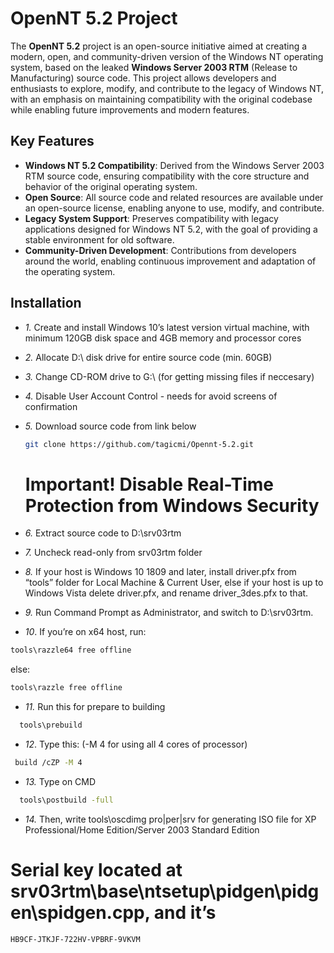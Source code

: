 # OpenNT 5.2 Project

The **OpenNT 5.2** project is an open-source initiative aimed at creating a modern, open, and community-driven version of the Windows NT operating system, based on the leaked **Windows Server 2003 RTM** (Release to Manufacturing) source code. This project allows developers and enthusiasts to explore, modify, and contribute to the legacy of Windows NT, with an emphasis on maintaining compatibility with the original codebase while enabling future improvements and modern features.

## Key Features

- **Windows NT 5.2 Compatibility**: Derived from the Windows Server 2003 RTM source code, ensuring compatibility with the core structure and behavior of the original operating system.
- **Open Source**: All source code and related resources are available under an open-source license, enabling anyone to use, modify, and contribute.
- **Legacy System Support**: Preserves compatibility with legacy applications designed for Windows NT 5.2, with the goal of providing a stable environment for old software.
- **Community-Driven Development**: Contributions from developers around the world, enabling continuous improvement and adaptation of the operating system.

## Installation

- *1.* Create and install Windows 10’s latest version virtual machine, with minimum 120GB disk space and 4GB memory and processor cores


- *2.* Allocate D:\ disk drive for entire source code (min. 60GB)


- *3.* Change CD-ROM drive to G:\ (for getting missing files if neccesary)


- *4.* Disable User Account Control - needs for avoid screens of confirmation


- *5.* Download source code from link below
  
   ```bash
   git clone https://github.com/tagicmi/Opennt-5.2.git
  ```
  # Important! Disable Real-Time Protection from Windows Security


- *6.* Extract source code to D:\srv03rtm


- *7.* Uncheck read-only from srv03rtm folder


- *8.* If your host is Windows 10 1809 and later, install driver.pfx from “tools” folder for Local Machine & Current User, else if your host is up to Windows Vista delete driver.pfx, and rename driver_3des.pfx to that.


- *9.* Run Command Prompt as Administrator, and switch to D:\srv03rtm.


- *10*. If you’re on x64 host, run:
```bash
tools\razzle64 free offline
```
else: 
```bash
tools\razzle free offline
```


- *11.* Run this for prepare to building
```bash
  tools\prebuild
```


- *12*. Type this:            (-M 4 for using all 4 cores of processor)
```bash
 build /cZP -M 4
```


- *13.* Type on CMD
```bash
  tools\postbuild -full
```


- *14.* Then, write tools\oscdimg pro|per|srv for generating ISO file for XP Professional/Home Edition/Server 2003 Standard Edition


# Serial key located at srv03rtm\base\ntsetup\pidgen\pidgen\spidgen.cpp, and it’s 

```bash
HB9CF-JTKJF-722HV-VPBRF-9VKVM
```
